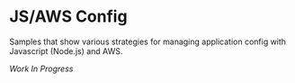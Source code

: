 # JS/AWS Config

Samples that show various strategies for managing application config with Javascript (Node.js) and AWS.

_Work In Progress_
